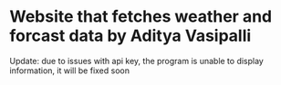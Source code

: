 # Website that fetches weather and forcast data by Aditya Vasipalli
Update: due to issues with api key, the program is unable to display information, it will be fixed soon
